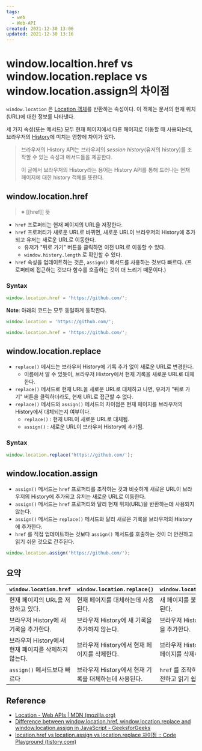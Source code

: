 ```yaml
---
tags:
  - web
  - Web-API
created: 2021-12-30 13:06
updated: 2021-12-30 13:16
---
```


# window.localtion.href vs window.location.replace vs window.location.assign의 차이점

`window.location` 은 [Location 객체](https://developer.mozilla.org/en-US/docs/Web/API/Location)를 반환하는 속성이다. 이 객체는 문서의 현재 위치(URL)에 대한 정보를 나타낸다.

세 가지 속성(또는 메서드) 모두 현재 페이지에서 다른 페이지로 이동할 때 사용되는데, 브라우저의 [History](https://developer.mozilla.org/en-US/docs/Web/API/History)에 미치는 영향에 차이가 있다.

> 브라우저의 History API는 브라우저의 _session history_(유저의 history)를 조작할 수 있는 속성과 메서드들을 제공한다.
>
> 이 글에서 브라우저의 History라는 용어는 History API를 통해 드러나는 현재 페이지에 대한 history 객체를 뜻한다.

## window.location.href

> ※ [[href]] 뜻

- `href` 프로퍼티는 현재 페이지의 URL을 저장한다.
- `href` 프로퍼티가 새로운 URL로 바뀌면, 새로운 URL이 브라우저의 History에 추가되고 유저는 새로운 URL로 이동한다.
  - 유저가 "뒤로 가기" 버튼을 클릭하면 이전 URL로 이동할 수 있다.
  - `window.history.length` 로 확인할 수 있다.
- `href` 속성을 업데이트하는 것은, `assign()` 메서드를 사용하는 것보다 빠르다. (프로퍼티에 접근하는 것보다 함수를 호출하는 것이 더 느리기 때문이다.)

### Syntax

```javascript
window.location.href = 'https://github.com/';
```

**Note**: 아래의 코드는 모두 동일하게 동작한다.

```javascript
window.location = 'https://github.com/';

window.location.href = 'https://github.com/';
```

## window.location.replace

- `replace()` 메서드는 브라우저 History에 기록 추가 없이 새로운 URL로 변경한다.
  - 이름에서 알 수 있듯이, 브라우저 History에서 현재 기록을 새로운 URL로 대체한다.
- `replace()` 메서드로 현재 URL을 새로운 URL로 대체하고 나면, 유저가 "뒤로 가기" 버튼을 클릭하더라도, 현재 URL로 접근할 수 없다.
- `replace()` 메서드와 `assign()` 메서드의 차이점은 현재 페이지를 브라우저의 History에서 대체되는지 여부이다.
  - `replace()` : 현재 URL이 새로운 URL로 대체됨.
  - `assign()` : 새로운 URL이 브라우저 History에 추가됨.

### Syntax

```javascript
window.location.replace('https://github.com/');
```

## window.location.assign

- `assign()` 메서드는 `href` 프로퍼티를 조작하는 것과 비슷하게 새로운 URL이 브라우저의 History에 추가되고 유저는 새로운 URL로 이동한다.
- `assign()` 메서드는 `href` 프로퍼티와 달리 현재 위치(URL)을 반환하는데 사용되지 않는다.
- `assign()` 메서드는 `replace()` 메서드와 달리 새로운 기록을 브라우저의 History에 추가한다.
- `href` 를 직접 업데이트하는 것보다 `assign()` 메서드를 호출하는 것이 더 안전하고 읽기 쉬운 것으로 간주된다.

```javascript
window.location.assign('https://github.com/');
```

## 요약

| `window.location.href`                              | `window.location.replace()`                           | `window.location.assign()`                          |
| --------------------------------------------------- | ----------------------------------------------------- | --------------------------------------------------- |
| 현재 페이지의 URL을 저장하고 있다.                  | 현재 페이지를 대체하는데 사용된다.                    | 새 페이지를 불러오는데 사용된다.                    |
| 브라우저 History에 새 기록을 추가한다.              | 브라우저 History에 새 기록을 추가하지 않는다.         | 브라우저 History에 새 기록을 추가한다.              |
| 브라우저 History에서 현재 페이지를 삭제하지 않는다. | 브라우저 History에서 현재 페이지를 삭제한다.          | 브라우저 History에서 현재 페이지를 삭제하지 않는다. |
| `assign()` 메서드보다 빠르다                        | 브라우저 History에서 현재 기록을 대체하는데 사용된다. | `href` 를 조작하는 것보다 안전하고 읽기 쉽다.       |

## Reference

- [Location - Web APIs | MDN (mozilla.org)](https://developer.mozilla.org/en-US/docs/Web/API/Location)
- [Difference between window.location.href, window.location.replace and window.location.assign in JavaScript - GeeksforGeeks](https://www.geeksforgeeks.org/difference-between-window-location-href-window-location-replace-and-window-location-assign-in-javascript/)
- [location.href vs location.assign vs location.replace 차이점 :: Code Playground (tistory.com)](https://im-developer.tistory.com/219)
